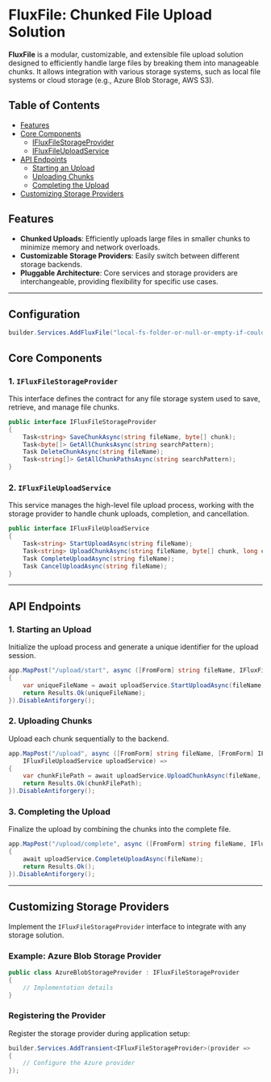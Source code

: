 # FluxFile: Chunked File Upload Solution

**FluxFile** is a modular, customizable, and extensible file upload solution designed to efficiently handle large files by breaking them into manageable chunks. It allows integration with various storage systems, such as local file systems or cloud storage (e.g., Azure Blob Storage, AWS S3).

## Table of Contents

- [Features](#key-features)
- [Core Components](#core-components)
  - [IFluxFileStorageProvider](#1-ifluxfilestoragprovider)
  - [IFluxFileUploadService](#2-ifluxfileuploadservice)
- [API Endpoints](#api-endpoints)
  - [Starting an Upload](#1-starting-an-upload)
  - [Uploading Chunks](#2-uploading-chunks)
  - [Completing the Upload](#3-completing-the-upload)
- [Customizing Storage Providers](#customizing-storage-providers)

## Features

- **Chunked Uploads**: Efficiently uploads large files in smaller chunks to minimize memory and network overloads.
- **Customizable Storage Providers**: Easily switch between different storage backends.
- **Pluggable Architecture**: Core services and storage providers are interchangeable, providing flexibility for specific use cases.

---

## Configuration

```csharp
builder.Services.AddFluxFile("local-fs-folder-or-null-or-empty-if-could-service");
```

## Core Components

### 1. `IFluxFileStorageProvider`

This interface defines the contract for any file storage system used to save, retrieve, and manage file chunks.

```csharp
public interface IFluxFileStorageProvider
{
    Task<string> SaveChunkAsync(string fileName, byte[] chunk);
    Task<byte[]> GetAllChunksAsync(string searchPattern);
    Task DeleteChunkAsync(string fileName);
    Task<string[]> GetAllChunkPathsAsync(string searchPattern);
}
```

### 2. `IFluxFileUploadService`

This service manages the high-level file upload process, working with the storage provider to handle chunk uploads, completion, and cancellation.

```csharp
public interface IFluxFileUploadService
{
    Task<string> StartUploadAsync(string fileName);
    Task<string> UploadChunkAsync(string fileName, byte[] chunk, long chunkIndex);
    Task CompleteUploadAsync(string fileName);
    Task CancelUploadAsync(string fileName);
}
```

---

## API Endpoints

### 1. **Starting an Upload**

Initialize the upload process and generate a unique identifier for the upload session.

```csharp
app.MapPost("/upload/start", async ([FromForm] string fileName, IFluxFileUploadService uploadService) =>
{
    var uniqueFileName = await uploadService.StartUploadAsync(fileName);
    return Results.Ok(uniqueFileName);
}).DisableAntiforgery();
```

### 2. **Uploading Chunks**

Upload each chunk sequentially to the backend. 

```csharp
app.MapPost("/upload", async ([FromForm] string fileName, [FromForm] IFormFile file, [FromForm] long index,
    IFluxFileUploadService uploadService) =>
{
    var chunkFilePath = await uploadService.UploadChunkAsync(fileName, file.ToBytes(), index);
    return Results.Ok(chunkFilePath);
}).DisableAntiforgery();
```

### 3. **Completing the Upload**

Finalize the upload by combining the chunks into the complete file.

```csharp
app.MapPost("/upload/complete", async ([FromForm] string fileName, IFluxFileUploadService uploadService) =>
{
    await uploadService.CompleteUploadAsync(fileName);
    return Results.Ok();
}).DisableAntiforgery();
```

---

## Customizing Storage Providers

Implement the `IFluxFileStorageProvider` interface to integrate with any storage solution.

### Example: Azure Blob Storage Provider

```csharp
public class AzureBlobStorageProvider : IFluxFileStorageProvider
{
    // Implementation details
}
```

### Registering the Provider

Register the storage provider during application setup:

```csharp
builder.Services.AddTransient<IFluxFileStorageProvider>(provider => 
{
    // Configure the Azure provider
});
```